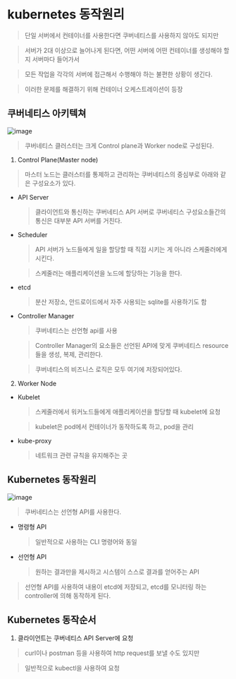 kubernetes 동작원리
===================


> 단일 서버에서 컨테이너를 사용한다면 쿠버네티스를 사용하지 않아도 되지만

> 서버가 2대 이상으로 늘어나게 된다면, 어떤 서버에 어떤 컨테이너를 생성해야 할지 서버마다 들어가서 

> 모든 작업을 각각의 서버에 접근해서 수행해야 하는 불편한 상황이 생긴다.

> 이러한 문제를 해결하기 위해 컨테이너 오케스트레이션이 등장

## 쿠버네티스 아키텍쳐

![image](https://user-images.githubusercontent.com/94096054/153351920-d72e29e9-6dfa-475b-ba38-05937e575b84.png)

> 쿠버네티스 클러스터는 크게 Control plane과 Worker node로 구성된다.

1. Control Plane(Master node)

> 마스터 노드는 클러스터를 통제하고 관리하는 쿠버네티스의 중심부로 아래와 같은 구성요소가 있다.

* API Server
  
  > 클라이언트와 통신하는 쿠버네티스 API 서버로 쿠버네티스 구성요소들간의 통신은 대부분 API 서버를 거친다.

* Scheduler

  > API 서버가 노드들에게 일을 할당할 때 직접 시키는 게 아니라 스케줄러에게 시킨다.

  > 스케줄러는 애플리케이션을 노드에 할당하는 기능을 한다.

* etcd 

  > 분산 저장소, 안드로이드에서 자주 사용되는 sqlite를 사용하기도 함

* Controller Manager

  > 쿠버네티스는 선언형 api를 사용

  > Controller Manager의 요소들은 선언된 API에 맞게 쿠버네티스 resource들을 생성, 복제, 관리한다.

  > 쿠버네티스의 비즈니스 로직은 모두 여기에 저장되어있다. 

2. Worker Node

* Kubelet

  > 스케줄러에서 워커노드들에게 애플리케이션을 할당할 때 kubelet에 요청

  > kubelet은 pod에서 컨테이너가 동작하도록 하고, pod을 관리

* kube-proxy
  
  > 네트워크 관련 규칙을 유지해주는 곳


## Kubernetes 동작원리 

![image](https://user-images.githubusercontent.com/94096054/153352529-78821d21-db05-4e8b-9d3e-705e694541d0.png)

> 쿠버네티스는 선언형 API를 사용한다.

* 명령형 API 
  
  > 일반적으로 사용하는 CLI 명령어와 동일

* 선언형 API 

  > 원하는 결과만을 제시하고 시스템이 스스로 결과를 얻어주는 API

> 선언형 API를 사용하여 내용이 etcd에 저장되고, etcd를 모니터링 하는 controller에 의해 동작하게 된다.

## Kubernetes 동작순서

1. 클라이언트는 쿠버네티스 API Server에 요청

> curl이나 postman 등을 사용하여 http request를 보낼 수도 있지만

> 일반적으로 kubectl을 사용하여 요청
